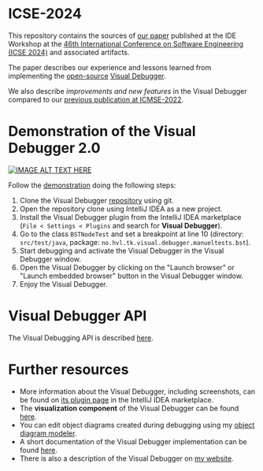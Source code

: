 # ICSE-2024

This repository contains the sources of [our paper](./paper.pdf) published at the IDE Workshop at the [46th International Conference on Software Engineering (ICSE 2024)](https://conf.researchr.org/home/icse-2024) and associated artifacts.

The paper describes our experience and lessons learned from implementing the [open-source](https://github.com/timKraeuter/VisualDebugger) [Visual Debugger](https://plugins.jetbrains.com/plugin/16851-visual-debugger).

We also describe _improvements and new features_ in the Visual Debugger compared to our [previous publication at ICMSE-2022](https://doi.org/10.1109/ICSME55016.2022.00066).

# Demonstration of the Visual Debugger 2.0
[![IMAGE ALT TEXT HERE](https://img.youtube.com/vi/LsAMTnLxWJw/0.jpg)](https://www.youtube.com/watch?v=LsAMTnLxWJw)

Follow the [demonstration](https://www.youtube.com/watch?v=LsAMTnLxWJw) doing the following steps:
1. Clone the Visual Debugger [repository](https://github.com/timKraeuter/VisualDebugger) using git.
2. Open the repository clone using IntelliJ IDEA as a new project.
3. Install the Visual Debugger plugin from the IntelliJ IDEA marketplace (```File < Settings < Plugins``` and search for **Visual Debugger**).
4. Go to the class ```BSTNodeTest``` and set a breakpoint at line 10 (directory: ```src/test/java```, package: ```no.hvl.tk.visual.debugger.manueltests.bst```).
5. Start debugging and activate the Visual Debugger in the Visual Debugger window.
6. Open the Visual Debugger by clicking on the "Launch browser" or "Launch embedded browser" button in the Visual Debugger window.
7. Enjoy the Visual Debugger.

# Visual Debugger API
The Visual Debugging API is described [here](https://github.com/timKraeuter/VisualDebugger/tree/master/documentation#visual-debugging-api).

# Further resources
- More information about the Visual Debugger, including screenshots, can be found on [its plugin page](https://plugins.jetbrains.com/plugin/16851-visual-debugger) in the IntelliJ IDEA marketplace.
- The **visualization component** of the Visual Debugger can be found [here](https://github.com/timKraeuter/object-diagram-js).
- You can edit object diagrams created during debugging using my [object diagram modeler](https://timkraeuter.com/object-diagram-js/).
- A short documentation of the Visual Debugger implementation can be found [here](https://github.com/timKraeuter/VisualDebugger/blob/master/documentation/README.md).
- There is also a description of the Visual Debugger on [my website](https://timkraeuter.com//visual-debugger/).
